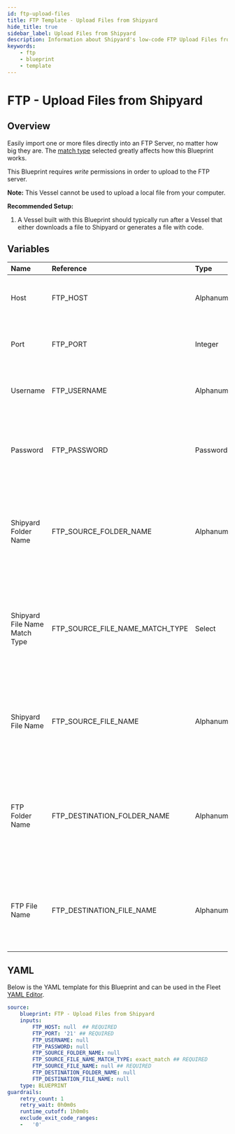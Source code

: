 ```yaml
---
id: ftp-upload-files
title: FTP Template - Upload Files from Shipyard
hide_title: true
sidebar_label: Upload Files from Shipyard
description: Information about Shipyard's low-code FTP Upload Files from Shipyard blueprint. Easily import one or more files directly into an FTP Server, no matter how big they are. 
keywords:
    - ftp
    - blueprint
    - template
---
```


# FTP - Upload Files from Shipyard

## Overview
Easily import one or more files directly into an FTP Server, no matter how big they are. The [match type](https://www.shipyardapp.com/docs/reference/blueprint-library/match-type/) selected greatly affects how this Blueprint works.

This Blueprint requires _write_ permissions in order to upload to the FTP server. 

**Note:** This Vessel cannot be used to upload a local file from your computer.

**Recommended Setup:**

1. A Vessel built with this Blueprint should typically run after a Vessel that either downloads a file to Shipyard or generates a file with code. 


## Variables

| Name | Reference | Type | Required | Default | Options | Description |
|:-----|:----------|:-----|:---------|:--------|:--------|:------------|
| Host | FTP_HOST  | Alphanumeric |:white_check_mark: | - | - | Domain or IP address of the FTP server to connect to.  |
| Port | FTP_PORT  | Integer |:white_check_mark: | `"21"` | - | Number for the port to connect to. `21` is used by default. |
| Username | FTP_USERNAME  | Alphanumeric |:heavy_minus_sign: | - | - | Value of the configured username in the FTP server. |
| Password | FTP_PASSWORD  | Password |:heavy_minus_sign: | - | - | Value of the configured password associated to the username on the FTP server. |
| Shipyard Folder Name | FTP_SOURCE_FOLDER_NAME  | Alphanumeric |:heavy_minus_sign: | - | - | Name of the local folder on Shipyard to upload the target file from. If left blank, will look in the home directory. |
| Shipyard File Name Match Type | FTP_SOURCE_FILE_NAME_MATCH_TYPE  | Select |:white_check_mark: | `exact_match` | Exact Match: `exact_match`<br></br><br></br>Regex Match: `regex_match`<br></br><br></br> | Determines if the text in "Shipyard File Name" will look for one file with exact match, or multiple files using regex. |
| Shipyard File Name | FTP_SOURCE_FILE_NAME  | Alphanumeric |:white_check_mark: | - | - | Name of the target file on Shipyard. Can be regex if "Match Type" is set accordingly. |
| FTP Folder Name | FTP_DESTINATION_FOLDER_NAME  | Alphanumeric |:heavy_minus_sign: | - | - | Folder where the file(s) should be uploaded. Leaving blank will place the file in the root directory of the FTP. |
| FTP File Name | FTP_DESTINATION_FILE_NAME  | Alphanumeric |:heavy_minus_sign: | - | - | What to name the file(s) being uploaded. If left blank, defaults to the original file name(s). |


## YAML
Below is the YAML template for this Blueprint and can be used in the Fleet [YAML Editor](../../reference/fleets/yaml-editor.md).
```yaml
source:
    blueprint: FTP - Upload Files from Shipyard
    inputs:
        FTP_HOST: null  ## REQUIRED
        FTP_PORT: '21' ## REQUIRED
        FTP_USERNAME: null
        FTP_PASSWORD: null
        FTP_SOURCE_FOLDER_NAME: null
        FTP_SOURCE_FILE_NAME_MATCH_TYPE: exact_match ## REQUIRED
        FTP_SOURCE_FILE_NAME: null ## REQUIRED
        FTP_DESTINATION_FOLDER_NAME: null
        FTP_DESTINATION_FILE_NAME: null
    type: BLUEPRINT
guardrails:
    retry_count: 1
    retry_wait: 0h0m0s
    runtime_cutoff: 1h0m0s
    exclude_exit_code_ranges:
    -   '0'

```
